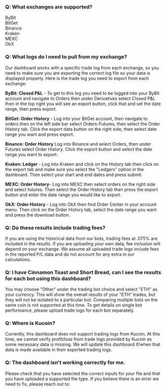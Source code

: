 ### Q: What exchanges are supported?
ByBit<br>
BitGet<br>
Binance<br>
Kraken<br>
MEXC<br>
OkX

### Q: What logs do I need to pull from my exchange?
Our dashboard works with a specific trade log from each exchange, so you need to make sure you are exporting the correct log file so your data is displayed properly. Here is the trade log you need to export from each exchange:<br>
<p> <b>ByBit: Closed P&L</b> - To get to this log you need to be logged into your ByBit account and navigate to Orders then under Derivatives select Closed P&L then in the top right you will see an export button, click that and set the date range, then press export.</p>
<p> <b>BitGet: Order History</b> - Log into your BitGet account, then navigate to orders then on the left side bar select Orders-Futures, then select the Order History tab. Click the export data button on the right side, then select date range you want and press export.</p>
<p> <b>Binance: Order History</b> Log into Binance and select Orders, then under Futures select Order History. Click the export button and select the date range you want to export.</p>
<p> <b>Kraken: Ledger</b> - Log into Kraken and click on the History tab then click on the export tab and make sure you select the "Ledgers" option in the dashboard. Then select your start and end dates and press submit.</p>
<p> <b>MEXC: Order History</b>- Log into MEXC then select orders on the right side and select futures. Then select the Order History tab then press the export button and enter the date range you would like to export.</p>
<p> <b>OkX: Order History</b> - Log into OkX then find Order Center in your account menu. Then click on the Order History tab, select the date range you want and press the download button.</p>

### Q: Do these results include trading fees?

If you are using the historical data from our bots, trading fees at .075% are included in the results.
If you are uploading your own data, fee inclusion will depend on your exchange. We assume all uploaded trade logs include fees in the reported P/L data and do not account for any extra in our calculations. 

### Q: I have Cinnamon Toast and Short Bread, can I see the results for each bot using this dashboard? 
    
You may choose "Other" under the trading bot choice and select "ETH" as your currency. This will show the overall results of your "ETH" trades, but they will not be isolated to a particular bot. Comparing mutliple bots on the same coin is not supported at this time. To get details on single bot performance, please upload trade logs for each bot separately.

### Q: Where is Kucoin? 
Currently, this dashboard does not support trading logs from Kucoin. At this time, we cannot verify profit/loss from trade logs provided by Kucoin as some necessary data is missing. We will update this dashboard if/when that data is made available in their exported trading logs. 

### Q: The dashboard isn't working correctly for me. 
Please check that you have selected the correct inputs for your file and that you have uploaded a supported file type. If you believe there is an error we need to fix, please reach out to: 

